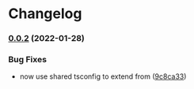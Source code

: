 # Changelog

### [0.0.2](https://github.com/Vhoyon/voyage/compare/client-v0.0.1...client-v0.0.2) (2022-01-28)


### Bug Fixes

* now use shared tsconfig to extend from ([9c8ca33](https://github.com/Vhoyon/voyage/commit/9c8ca33e3d1755cefcf0cd922dc64438e0b21758))
